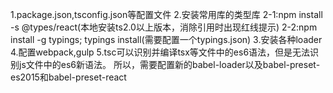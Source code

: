 1.package.json,tsconfig.json等配置文件
2.安装常用库的类型库
    2-1:npm install -s @types/react(本地安装ts2.0以上版本，消除引用时出现红线提示)
    2-2:npm install -g typings;
        typings install(需要配置一个typings.json)
3.安装各种loader
4.配置webpack,gulp
5.tsc可以识别并编译tsx等文件中的es6语法，但是无法识别js文件中的es6新语法。
    所以，需要配置新的babel-loader以及babel-preset-es2015和babel-preset-react